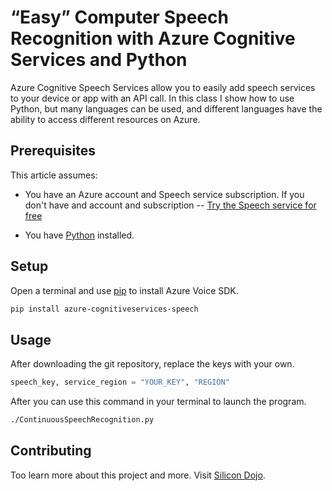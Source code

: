 # “Easy” Computer Speech Recognition with Azure Cognitive Services and Python

Azure Cognitive Speech Services allow you to easily add speech services to your device or app with an API call. In this class I show how to use Python, but many languages can be used, and different languages have the ability to access different resources on Azure.

## Prerequisites
This article assumes:

- You have an Azure account and Speech service subscription. If you don't have and account and subscription -- [Try the Speech service for free](https://azure.microsoft.com/en-us/free/cognitive-services/)

- You have [Python](https://www.python.org/downloads/) installed.

## Setup

Open a terminal and use [pip](https://pip.pypa.io/en/stable/) to install Azure Voice SDK.

```bash
pip install azure-cognitiveservices-speech
```

## Usage
After downloading the git repository, replace the keys with your own.

```python
speech_key, service_region = "YOUR_KEY", "REGION"
```
After you can use this command in your terminal to launch the program.
```bash
./ContinuousSpeechRecognition.py
```

## Contributing
Too learn more about this project and more. Visit [Silicon Dojo](https://www.SiliconDojo.com/).
